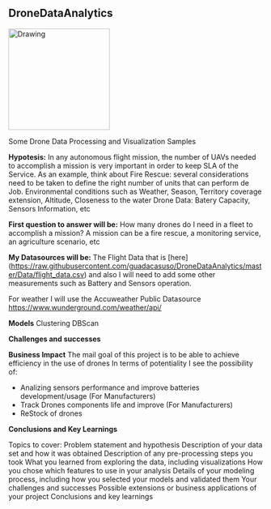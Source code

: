 ## DroneDataAnalytics

<img src="https://blogrepo.blob.core.windows.net/images/Guada.png" alt="Drawing" style="width: 200px;"/> 

Some Drone Data Processing and Visualization Samples

**Hypotesis:** 
In any autonomous flight mission, the number of UAVs needed to accomplish a mission is very important in order to keep SLA of the Service. 
As an example, think about Fire Rescue: several considerations need to be taken to define the right number of units that can perform de Job. 
Environmental conditions such as Weather, Season, Territory coverage extension, Altitude, Closeness to the water 
Drone Data: Batery Capacity, Sensors Information, etc  

**First question to answer will be:**
How many drones do I need in a fleet to accomplish a mission? 
A mission can be a fire rescue, a monitoring service, an agriculture scenario, etc 

**My Datasources will be:**
The Flight Data that is [here] (https://raw.githubusercontent.com/guadacasuso/DroneDataAnalytics/master/Data/flight_data.csv)  and also I will need to add some other measurements such as Battery and Sensors operation. 

For weather I will use the Accuweather Public Datasource https://www.wunderground.com/weather/api/  

**Models** 
Clustering
DBScan  

**Challenges and successes** 


**Business Impact**
The mail goal of this project is to be able to achieve efficiency in the use of drones 
In terms of potentiality I see the possibility of: 
- Analizing sensors performance and improve batteries development/usage (For Manufacturers) 
- Track Drones components life and improve (For Manufacturers) 
- ReStock of drones


**Conclusions and Key Learnings** 



Topics to cover: 
Problem statement and hypothesis
Description of your data set and how it was obtained
Description of any pre-processing steps you took
What you learned from exploring the data, including visualizations
How you chose which features to use in your analysis
Details of your modeling process, including how you selected your models and validated them
Your challenges and successes
Possible extensions or business applications of your project
Conclusions and key learnings







